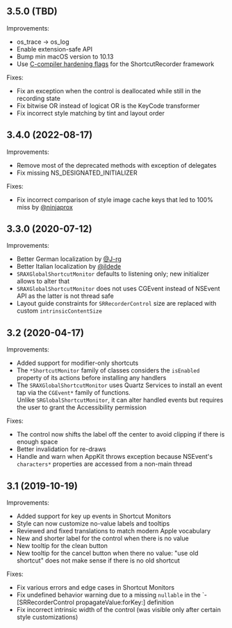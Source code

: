 3.5.0 (TBD)
---

Improvements:

- os_trace -> os_log
- Enable extension-safe API
- Bump min macOS version to 10.13
- Use [C-compiler hardening flags](https://best.openssf.org/Compiler-Hardening-Guides/Compiler-Options-Hardening-Guide-for-C-and-C++.html#tldr-what-compiler-options-should-i-use) for the ShortcutRecorder framework

Fixes:

- Fix an exception when the control is deallocated while still in the recording state
- Fix bitwise OR instead of logicat OR is the KeyCode transformer
- Fix incorrect style matching by tint and layout order

3.4.0 (2022-08-17)
---

Improvements:

- Remove most of the deprecated methods with exception of delegates
- Fix missing NS_DESIGNATED_INITIALIZER

Fixes:

- Fix incorrect comparison of style image cache keys that led to 100% miss by [@ninjaprox](https://github.com/ninjaprox)

3.3.0 (2020-07-12)
---

Improvements:

- Better German localization by [@J-rg](https://github.com/J-rg)
- Better Italian localization by [@ildede](https://github.com/ildede)
- `SRAXGlobalShortcutMonitor` defaults to listening only; new initializer allows to alter that
- `SRAXGlobalShortcutMonitor` does not uses CGEvent instead of NSEvent API as the latter is not thread safe
- Layout guide constraints for `SRRecorderControl` size are replaced with custom `intrinsicContentSize` 

3.2 (2020-04-17)
---

Improvements:

- Added support for modifier-only shortcuts
- The `*ShortcutMonitor` family of classes considers the `isEnabled` property of its actions before installing any handlers
- The `SRAXGlobalShortcutMonitor` uses Quartz Services to install an event tap via the `CGEvent*` family of functions.  
Unlike `SRGlobalShortcutMonitor`, it can alter handled events but requires the user to grant the Accessibility permission

Fixes:

- The control now shifts the label off the center to avoid clipping if there is enough space
- Better invalidation for re-draws
- Handle and warn when AppKit throws exception because NSEvent's `characters*` properties are accessed from a non-main thread

3.1 (2019-10-19)
---

Improvements:

- Added support for key up events in Shortcut Monitors
- Style can now customize no-value labels and tooltips
- Reviewed and fixed translations to match modern Apple vocabulary
- New and shorter label for the control when there is no value
- New tooltip for the clean button
- New tooltip for the cancel button when there no value: "use old shortcut" does not make sense if there is no old shortcut

Fixes:

- Fix various errors and edge cases in Shortcut Monitors
- Fix undefined behavior warning due to a missing `nullable` in the `-[SRRecorderControl propagateValue:forKey:] definition
- Fix incorrect intrinsic width of the control (was visible only after certain style customizations)
